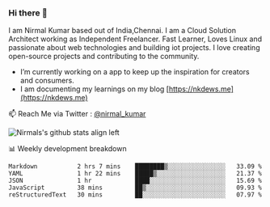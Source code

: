 ### Hi there 👋

 I am Nirmal Kumar based out of India,Chennai. I am a Cloud Solution Architect working as Independent Freelancer. Fast Learner, Loves Linux and passionate about web technologies and building iot projects. I love creating open-source projects and contributing to the community.

- I’m currently working on a app to keep up the inspiration for creators and consumers.
- I am documenting my learnings on my blog [https://nkdews.me](https://nkdews.me)

📫 Reach Me via  Twitter : [@nirmal_kumar](https://twitter.com/nirmal_kumar)

![Nirmals's github stats align left](https://github-readme-stats.vercel.app/api?username=nk-gears&show_icons=true)


📊 Weekly development breakdown

<!--START_SECTION:waka-->
```text
Markdown           2 hrs 7 mins    ████████▒░░░░░░░░░░░░░░░░   33.09 % 
YAML               1 hr 22 mins    █████▒░░░░░░░░░░░░░░░░░░░   21.37 % 
JSON               1 hr            ████░░░░░░░░░░░░░░░░░░░░░   15.69 % 
JavaScript         38 mins         ██▒░░░░░░░░░░░░░░░░░░░░░░   09.93 % 
reStructuredText   30 mins         ██░░░░░░░░░░░░░░░░░░░░░░░   07.97 % 
```
<!--END_SECTION:waka-->


